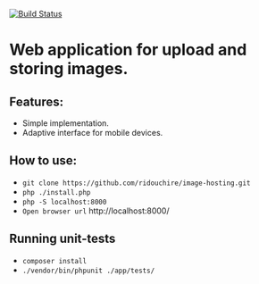 
[![Build Status](https://travis-ci.org/ridouchire/image-hosting.svg?branch=master)](https://travis-ci.org/ridouchire/image-hosting)

# Web application for upload and storing images.

## Features:
* Simple implementation.
* Adaptive interface for mobile devices.

## How to use:

* ``git clone https://github.com/ridouchire/image-hosting.git``
* ``php ./install.php``
* ``php -S localhost:8000``
* ``Open browser url`` http://localhost:8000/

## Running unit-tests
* ``composer install``
* ``./vendor/bin/phpunit ./app/tests/``
